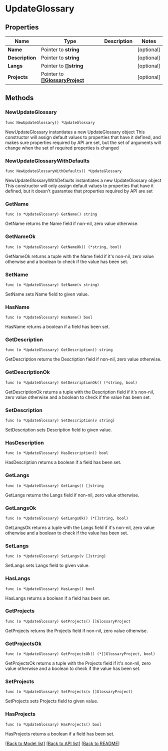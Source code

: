 # UpdateGlossary

## Properties

Name | Type | Description | Notes
------------ | ------------- | ------------- | -------------
**Name** | Pointer to **string** |  | [optional] 
**Description** | Pointer to **string** |  | [optional] 
**Langs** | Pointer to **[]string** |  | [optional] 
**Projects** | Pointer to [**[]GlossaryProject**](GlossaryProject.md) |  | [optional] 

## Methods

### NewUpdateGlossary

`func NewUpdateGlossary() *UpdateGlossary`

NewUpdateGlossary instantiates a new UpdateGlossary object
This constructor will assign default values to properties that have it defined,
and makes sure properties required by API are set, but the set of arguments
will change when the set of required properties is changed

### NewUpdateGlossaryWithDefaults

`func NewUpdateGlossaryWithDefaults() *UpdateGlossary`

NewUpdateGlossaryWithDefaults instantiates a new UpdateGlossary object
This constructor will only assign default values to properties that have it defined,
but it doesn't guarantee that properties required by API are set

### GetName

`func (o *UpdateGlossary) GetName() string`

GetName returns the Name field if non-nil, zero value otherwise.

### GetNameOk

`func (o *UpdateGlossary) GetNameOk() (*string, bool)`

GetNameOk returns a tuple with the Name field if it's non-nil, zero value otherwise
and a boolean to check if the value has been set.

### SetName

`func (o *UpdateGlossary) SetName(v string)`

SetName sets Name field to given value.

### HasName

`func (o *UpdateGlossary) HasName() bool`

HasName returns a boolean if a field has been set.

### GetDescription

`func (o *UpdateGlossary) GetDescription() string`

GetDescription returns the Description field if non-nil, zero value otherwise.

### GetDescriptionOk

`func (o *UpdateGlossary) GetDescriptionOk() (*string, bool)`

GetDescriptionOk returns a tuple with the Description field if it's non-nil, zero value otherwise
and a boolean to check if the value has been set.

### SetDescription

`func (o *UpdateGlossary) SetDescription(v string)`

SetDescription sets Description field to given value.

### HasDescription

`func (o *UpdateGlossary) HasDescription() bool`

HasDescription returns a boolean if a field has been set.

### GetLangs

`func (o *UpdateGlossary) GetLangs() []string`

GetLangs returns the Langs field if non-nil, zero value otherwise.

### GetLangsOk

`func (o *UpdateGlossary) GetLangsOk() (*[]string, bool)`

GetLangsOk returns a tuple with the Langs field if it's non-nil, zero value otherwise
and a boolean to check if the value has been set.

### SetLangs

`func (o *UpdateGlossary) SetLangs(v []string)`

SetLangs sets Langs field to given value.

### HasLangs

`func (o *UpdateGlossary) HasLangs() bool`

HasLangs returns a boolean if a field has been set.

### GetProjects

`func (o *UpdateGlossary) GetProjects() []GlossaryProject`

GetProjects returns the Projects field if non-nil, zero value otherwise.

### GetProjectsOk

`func (o *UpdateGlossary) GetProjectsOk() (*[]GlossaryProject, bool)`

GetProjectsOk returns a tuple with the Projects field if it's non-nil, zero value otherwise
and a boolean to check if the value has been set.

### SetProjects

`func (o *UpdateGlossary) SetProjects(v []GlossaryProject)`

SetProjects sets Projects field to given value.

### HasProjects

`func (o *UpdateGlossary) HasProjects() bool`

HasProjects returns a boolean if a field has been set.


[[Back to Model list]](../README.md#documentation-for-models) [[Back to API list]](../README.md#documentation-for-api-endpoints) [[Back to README]](../README.md)


